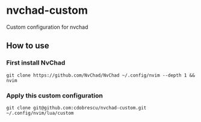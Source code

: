 # nvchad-custom
Custom configuration for nvchad

## How to use

###  First install NvChad
```
git clone https://github.com/NvChad/NvChad ~/.config/nvim --depth 1 && nvim
```

### Apply this custom configuration
```
git clone git@github.com:cdobrescu/nvchad-custom.git ~/.config/nvim/lua/custom
```
